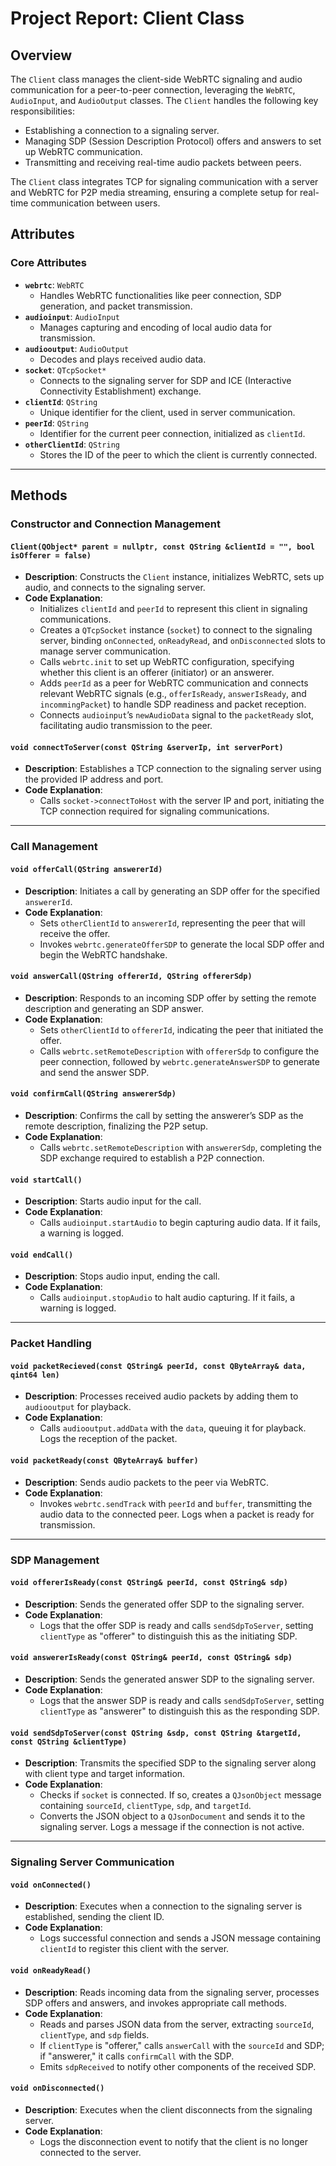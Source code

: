 # Project Report: Client Class

## Overview

The `Client` class manages the client-side WebRTC signaling and audio communication for a peer-to-peer connection, leveraging the `WebRTC`, `AudioInput`, and `AudioOutput` classes. The `Client` handles the following key responsibilities:

- Establishing a connection to a signaling server.
- Managing SDP (Session Description Protocol) offers and answers to set up WebRTC communication.
- Transmitting and receiving real-time audio packets between peers.

The `Client` class integrates TCP for signaling communication with a server and WebRTC for P2P media streaming, ensuring a complete setup for real-time communication between users.

## Attributes

### Core Attributes

- **`webrtc`**: `WebRTC`
  - Handles WebRTC functionalities like peer connection, SDP generation, and packet transmission.
- **`audioinput`**: `AudioInput`
  - Manages capturing and encoding of local audio data for transmission.
- **`audiooutput`**: `AudioOutput`
  - Decodes and plays received audio data.
- **`socket`**: `QTcpSocket*`
  - Connects to the signaling server for SDP and ICE (Interactive Connectivity Establishment) exchange.
- **`clientId`**: `QString`
  - Unique identifier for the client, used in server communication.
- **`peerId`**: `QString`
  - Identifier for the current peer connection, initialized as `clientId`.
- **`otherClientId`**: `QString`
  - Stores the ID of the peer to which the client is currently connected.

---

## Methods

### Constructor and Connection Management

#### `Client(QObject* parent = nullptr, const QString &clientId = "", bool isOfferer = false)`

- **Description**: Constructs the `Client` instance, initializes WebRTC, sets up audio, and connects to the signaling server.
- **Code Explanation**:
  - Initializes `clientId` and `peerId` to represent this client in signaling communications.
  - Creates a `QTcpSocket` instance (`socket`) to connect to the signaling server, binding `onConnected`, `onReadyRead`, and `onDisconnected` slots to manage server communication.
  - Calls `webrtc.init` to set up WebRTC configuration, specifying whether this client is an offerer (initiator) or an answerer.
  - Adds `peerId` as a peer for WebRTC communication and connects relevant WebRTC signals (e.g., `offerIsReady`, `answerIsReady`, and `incommingPacket`) to handle SDP readiness and packet reception.
  - Connects `audioinput`’s `newAudioData` signal to the `packetReady` slot, facilitating audio transmission to the peer.

#### `void connectToServer(const QString &serverIp, int serverPort)`

- **Description**: Establishes a TCP connection to the signaling server using the provided IP address and port.
- **Code Explanation**:
  - Calls `socket->connectToHost` with the server IP and port, initiating the TCP connection required for signaling communications.

---

### Call Management

#### `void offerCall(QString answererId)`

- **Description**: Initiates a call by generating an SDP offer for the specified `answererId`.
- **Code Explanation**:
  - Sets `otherClientId` to `answererId`, representing the peer that will receive the offer.
  - Invokes `webrtc.generateOfferSDP` to generate the local SDP offer and begin the WebRTC handshake.

#### `void answerCall(QString offererId, QString offererSdp)`

- **Description**: Responds to an incoming SDP offer by setting the remote description and generating an SDP answer.
- **Code Explanation**:
  - Sets `otherClientId` to `offererId`, indicating the peer that initiated the offer.
  - Calls `webrtc.setRemoteDescription` with `offererSdp` to configure the peer connection, followed by `webrtc.generateAnswerSDP` to generate and send the answer SDP.

#### `void confirmCall(QString answererSdp)`

- **Description**: Confirms the call by setting the answerer’s SDP as the remote description, finalizing the P2P setup.
- **Code Explanation**:
  - Calls `webrtc.setRemoteDescription` with `answererSdp`, completing the SDP exchange required to establish a P2P connection.

#### `void startCall()`

- **Description**: Starts audio input for the call.
- **Code Explanation**:
  - Calls `audioinput.startAudio` to begin capturing audio data. If it fails, a warning is logged.

#### `void endCall()`

- **Description**: Stops audio input, ending the call.
- **Code Explanation**:
  - Calls `audioinput.stopAudio` to halt audio capturing. If it fails, a warning is logged.

---

### Packet Handling

#### `void packetRecieved(const QString& peerId, const QByteArray& data, qint64 len)`

- **Description**: Processes received audio packets by adding them to `audiooutput` for playback.
- **Code Explanation**:
  - Calls `audiooutput.addData` with the `data`, queuing it for playback. Logs the reception of the packet.

#### `void packetReady(const QByteArray& buffer)`

- **Description**: Sends audio packets to the peer via WebRTC.
- **Code Explanation**:
  - Invokes `webrtc.sendTrack` with `peerId` and `buffer`, transmitting the audio data to the connected peer. Logs when a packet is ready for transmission.

---

### SDP Management

#### `void offererIsReady(const QString& peerId, const QString& sdp)`

- **Description**: Sends the generated offer SDP to the signaling server.
- **Code Explanation**:
  - Logs that the offer SDP is ready and calls `sendSdpToServer`, setting `clientType` as "offerer" to distinguish this as the initiating SDP.

#### `void answererIsReady(const QString& peerId, const QString& sdp)`

- **Description**: Sends the generated answer SDP to the signaling server.
- **Code Explanation**:
  - Logs that the answer SDP is ready and calls `sendSdpToServer`, setting `clientType` as "answerer" to distinguish this as the responding SDP.

#### `void sendSdpToServer(const QString &sdp, const QString &targetId, const QString &clientType)`

- **Description**: Transmits the specified SDP to the signaling server along with client type and target information.
- **Code Explanation**:
  - Checks if `socket` is connected. If so, creates a `QJsonObject` message containing `sourceId`, `clientType`, `sdp`, and `targetId`.
  - Converts the JSON object to a `QJsonDocument` and sends it to the signaling server. Logs a message if the connection is not active.

---

### Signaling Server Communication

#### `void onConnected()`

- **Description**: Executes when a connection to the signaling server is established, sending the client ID.
- **Code Explanation**:
  - Logs successful connection and sends a JSON message containing `clientId` to register this client with the server.

#### `void onReadyRead()`

- **Description**: Reads incoming data from the signaling server, processes SDP offers and answers, and invokes appropriate call methods.
- **Code Explanation**:
  - Reads and parses JSON data from the server, extracting `sourceId`, `clientType`, and `sdp` fields.
  - If `clientType` is "offerer," calls `answerCall` with the `sourceId` and SDP; if "answerer," it calls `confirmCall` with the SDP.
  - Emits `sdpReceived` to notify other components of the received SDP.

#### `void onDisconnected()`

- **Description**: Executes when the client disconnects from the signaling server.
- **Code Explanation**:
  - Logs the disconnection event to notify that the client is no longer connected to the server.
